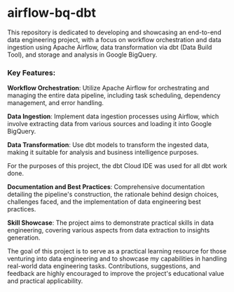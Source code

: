 # airflow-bq-dbt

This repository is dedicated to developing and showcasing an end-to-end data engineering project, with a focus on workflow orchestration and data ingestion using Apache Airflow, data transformation via dbt (Data Build Tool), and storage and analysis in Google BigQuery.

### Key Features:

**Workflow Orchestration**: Utilize Apache Airflow for orchestrating and managing the entire data pipeline, including task scheduling, dependency management, and error handling.

**Data Ingestion**: Implement data ingestion processes using Airflow, which involve extracting data from various sources and loading it into Google BigQuery.

**Data Transformation**: Use dbt models to transform the ingested data, making it suitable for analysis and business intelligence purposes.

For the purposes of this project, the dbt Cloud IDE was used for all dbt work done.

**Documentation and Best Practices**: Comprehensive documentation detailing the pipeline's construction, the rationale behind design choices, challenges faced, and the implementation of data engineering best practices.

**Skill Showcase**: The project aims to demonstrate practical skills in data engineering, covering various aspects from data extraction to insights generation.

The goal of this project is to serve as a practical learning resource for those venturing into data engineering and to showcase my capabilities in handling real-world data engineering tasks. Contributions, suggestions, and feedback are highly encouraged to improve the project's educational value and practical applicability.

